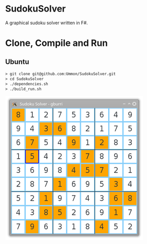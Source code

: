 # SudokuSolver
A graphical sudoku solver written in F#.

# Clone, Compile and Run

## Ubuntu

```
> git clone git@github.com:Ummon/SudokuSolver.git
> cd SudokuSolver
> ./dependencies.sh
> ./build_run.sh
```

![screenshot](/Doc/sudoku_solver_screenshot.png?raw=true)
